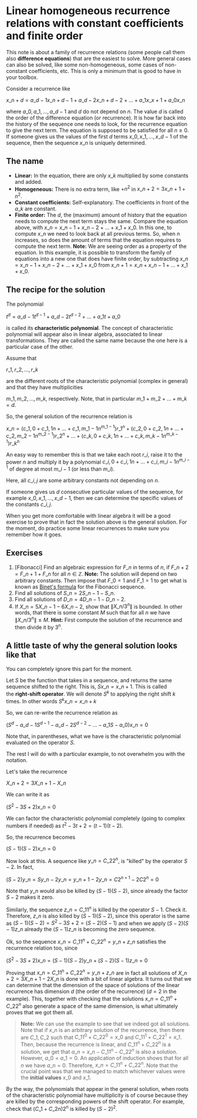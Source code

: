 # Linear homogeneous recurrence relations with constant coefficients and finite order

This note is about a family of recurrence relations (some people call them also **difference equations**) that are the easiest to solve. More general cases can also be solved, like some non-homogeneous, some cases of non-constant coefficients, etc. This is only a minimum that is good to have in your toolbox.

Consider a recurrence like

$x\_{n+d}=a\_{d-1}x\_{n+d-1}+a\_{d-2}x\_{n+d-2}+...+a\_1x\_{x+1}+a\_0x\_n$

where $a\_0,a\_1,...,a\_{d-1}$ and $d$ do not depend on $n$. The value $d$ is called the order of the difference equation (or recurrence). It is how far back into the history of the sequence one needs to look, for the recurrence equation to give the next term. The equation is supposed to be satisfied for all $n\geq0$. If someone gives us the values of the first $d$ terms $x\_0,x\_1,...,x\_{d-1}$ of the sequence, then the sequence $x\_n$ is uniquely determined.

## The name

* **Linear:** In the equation, there are only $x\_k$ multiplied by some constants and added.
* **Homogeneous:** There is no extra term, like $+n^2$ in $x\_{n+2}=3x\_{n+1}+n^2$.
* **Constant coefficients:** Self-explanatory. The coefficients in front of the $a\_k$ are constant.
* **Finite order:** The $d$, the (maximum) amount of history that the equation needs to compute the next term stays the same. Compare the equation above, with $x\_{n}=x\_{n-1}+x\_{n-2}+...+x\_1+x\_0$. In this one, to compute $x\_n$ we need to look back at all previous terms. So, when $n$ increases, so does the amount of terms that the equation requires to compute the next term. **Note:** We are seeing order as a property of the equation. In this example, it is possible to transform the family of equations into a new one that does have finite order, by subtracting $x\_{n}=x\_{n-1}+x\_{n-2}+...+x\_1+x\_0$ from $x\_{n+1}=x\_{n}+x\_{n-1}+...+x\_1+x\_0$.

## The recipe for the solution

The polynomial

$t^d=a\_{d-1}t^{d-1}+a\_{d-2}t^{d-2}+...+a\_1t+a\_0$

is called its **characteristic polynomial**. The concept of characteristic polynomial will appear also in linear algebra, associated to linear transformations. They are called the same name because the one here is a particular case of the other.

Assume that

$r\_1, r\_2,...,r\_k$

are the different roots of the characteristic polynomial (complex in general) and that they have multiplicities

$m\_1,m\_2,...,m\_k$, respectively. Note, that in particular $m\_1+m\_2+...+m\_k=d$.

So, the general solution of the recurrence relation is

$x\_n=(c\_{1,0}+c\_{1,1}n+...+c\_{1,m\_1-1}n^{m\_1-1})r\_1^n+(c\_{2,0}+c\_{2,1}n+...+c\_{2,m\_2-1}n^{m\_2-1})r\_2^n+...+(c\_{k,0}+c\_{k,1}n+...+c\_{k,m\_k-1}n^{m\_k-1})r\_k^n$

An easy way to remember this is that we take each root $r\_i$, raise it to the power $n$ and multiply it by a polynomial $c\_{i,0}+c\_{i,1}n+...+c\_{i,m\_i-1}n^{m\_i-1}$ of degree at most $m\_i-1$ (or less than $m\_i$).

Here, all $c\_{i,j}$ are some arbitrary constants not depending on $n$.

If someone gives us $d$ consecutive particular values of the sequence, for example $x\_0,x\_1,...,x\_{d-1}$, then we can determine the specific values of the constants $c\_{i,j}$.

When you get more comfortable with linear algebra it will be a good exercise to prove that in fact the solution above is the general solution. For the moment, do practice some linear recurrences to make sure you remember how it goes.

## Exercises

1. [Fibonacci] Find an algebraic expression for $F\_n$ in terms of $n$, if $F\_{n+2}=F\_{n+1}+F\_{n}$ for all $n\in\mathbb{Z}$. **Note:** The solution will depend on two arbitrary constants. Then impose that $F\_0=1$ and $F\_1=1$ to get what is known as [Binet's formula](https://en.wikipedia.org/wiki/Fibonacci\_sequence#Closed-form\_expression) for the Fibonacci sequence.
2. Find all solutions of $S\_n=2S\_{n-1}-S\_n$.
3. Find all solutions of $D\_{n}=4D\_{n-1}-D\_{n-2}$.
4. If $X\_{n}=5X\_{n-1}-6X\_{n-2}$, show that $\|X\_n/3^n\|$ is bounded. In other words, that there is some constant $M$ such that for all $n$ we have $\|X\_n/3^n\|\leq M$. **Hint:** First compute the solution of the recurrence and then divide it by $3^n$.

## A little taste of why the general solution looks like that

You can completely ignore this part for the moment.

Let $S$ be the function that takes in a sequence, and returns the same sequence shifted to the right. This is, $Sx\_n=x\_{n+1}$. This is called the **right-shift operator**. We will denote $S^k$ to applying the right shift $k$ times. In other words $S^kx\_n=x\_{n+k}$

So, we can re-write the recurrence relation as

$(S^d-a\_{d-1}S^{d-1}-a\_{d-2}S^{d-2}-...-a\_1S-a\_0)x\_n=0$

Note that, in parentheses, what we have is the characteristic polynomial evaluated on the operator $S$.

The rest I will do with a particular example, to not overwhelm you with the notation.

Let's take the recurrence

$X\_{n+2}=3X\_{n+1}-X\_{n}$

We can write it as

$(S^2-3S+2)x\_n=0$

We can factor the characteristic polynomial completely (going to complex numbers if needed) as $t^2-3t+2=(t-1)(t-2)$.

So, the recurrence becomes

$(S-1)(S-2)x\_n=0$

Now look at this. A sequence like $y\_n=C\_22^n$, is "killed" by the operator $S-2$. In fact,

$(S-2)y\_n=Sy\_n-2y\_n=y\_{n+1}-2y\_n=C2^{n+1}-2C2^n=0$

Note that $y\_n$ would also be killed by $(S-1)(S-2)$, since already the factor $S-2$ makes it zero.

Similarly, the sequence $z\_n=C\_11^n$ is killed by the operator $S-1$. Check it. Therefore, $z\_n$ is also killed by $(S-1)(S-2)$, since this operator is the same as $(S-1)(S-2)=S^2-3S+2=(S-2)(S-1)$ and when we apply $(S-2)(S-1)z\_n$ already the $(S-1)z\_n$ is becoming the zero sequence.

Ok, so the sequence $x\_n=C\_11^n+C\_22^n=y\_n+z\_n$ satisfies the recurrence relation too, since

$(S^2-3S+2)x\_n=(S-1)(S-2)y\_n+(S-2)(S-1)z\_n=0$

Proving that $x\_n=C\_11^n+C\_22^n=y\_n+z\_n$ are in fact all solutions of $X\_{n+2}=3X\_{n+1}-2X\_n$ is done with a bit of linear algebra. It turns out that we can determine that the dimension of the space of solutions of the linear recurrence has dimension $d$ (the order of the recurrence) ($d=2$ in the example). This, together with checking that the solutions $x\_n=C\_11^n+C\_22^n$ also generate a space of the same dimension, is what ultimately proves that we got them all.

> **Note:** We can use the example to see that we indeed got all solutions. Note that if $x\_n$ is an arbitrary solution of the recurrence, then there are $C\_1, C\_2$ such that $C\_11^0+C\_22^0=x\_0$ and $C\_11^1+C\_22^1=x\_1$. Then, because the recurrence is linear, and $C\_11^n+C\_22^n$ is a solution, we get that $a\_n=x\_n-C\_11^n-C\_22^n$ is also a solution. However, $a\_0=a\_1=0$. An application of induction shows that for all $n$ we have $a\_n=0$. Therefore, $x\_n=C\_11^n+C\_22^n$. Note that the crucial point was that we managed to match whichever values were the **initial values** $x\_0$ and $x\_1$.

By the way, the polynomials that appear in the general solution, when roots of the characteristic polynomial have multiplicity is of course because they are killed by the corresponding powers of the shift operator. For example, check that $(C\_1+C\_2n)2^n$ is killed by $(S-2)^2$.
